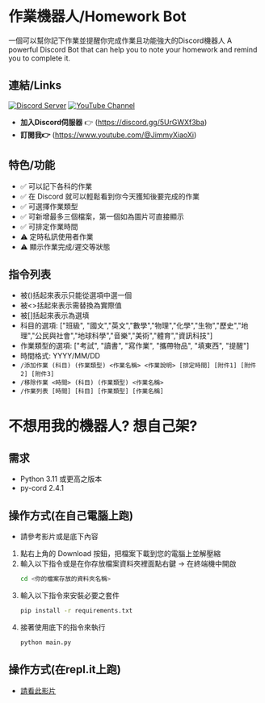 # 作業機器人/Homework Bot
一個可以幫你記下作業並提醒你完成作業且功能強大的Discord機器人
A powerful Discord Bot that can help you to note your homework and remind you to complete it.

## 連結/Links
[![Discord Server](https://img.shields.io/badge/Discord%20Server-Join-brightgreen)](https://discord.gg/5UrGWXf3ba)
[![YouTube Channel](https://img.shields.io/badge/YouTube-Subscribe-red)](https://www.youtube.com/@JimmyXiaoXi)

- **加入Discord伺服器** 👉 (https://discord.gg/5UrGWXf3ba)
- **訂閱我👉** (https://www.youtube.com/@JimmyXiaoXi)

## 特色/功能
- ✅ 可以記下各科的作業
- ✅ 在 Discord 就可以輕鬆看到你今天獲知後要完成的作業
- ✅ 可選擇作業類型
- ✅ 可新增最多三個檔案，第一個如為圖片可直接顯示
- ✅ 可排定作業時間
- ⚠️ 定時私訊使用者作業
- ⚠️ 顯示作業完成/遲交等狀態

## 指令列表
- 被()括起來表示只能從選項中選一個
- 被<>括起來表示需替換為實際值
- 被[]括起來表示為選填
- 科目的選項: ["班級", "國文","英文","數學","物理","化學","生物","歷史","地理","公民與社會","地球科學","音樂","美術","體育","資訊科技"]
- 作業類型的選項: ["考試", "讀書", "寫作業", "攜帶物品", "填東西", "提醒"]
- 時間格式: YYYY/MM/DD
- `/添加作業 (科目) (作業類型) <作業名稱> <作業說明> [排定時間] [附件1] [附件2] [附件3]`
- `/移除作業 <時間> (科目) (作業類型) <作業名稱>`
- `/作業列表 [時間] [科目] [作業類型] [作業名稱]`

# **不想用我的機器人? 想自己架?**

## 需求
- Python 3.11 或更高之版本
- py-cord 2.4.1

## 操作方式(在自己電腦上跑)
- 請參考影片或是底下內容
1. 點右上角的 Download 按鈕，把檔案下載到您的電腦上並解壓縮
2. 輸入以下指令或是在你存放檔案資料夾裡面點右鍵 -> 在終端機中開啟
   ```bash
   cd <你的檔案存放的資料夾名稱>
3. 輸入以下指令來安裝必要之套件
   ```bash
   pip install -r requirements.txt
4. 接著使用底下的指令來執行
   ```bash
   python main.py
## 操作方式(在repl.it上跑)
- [請看此影片](https://www.google.com)